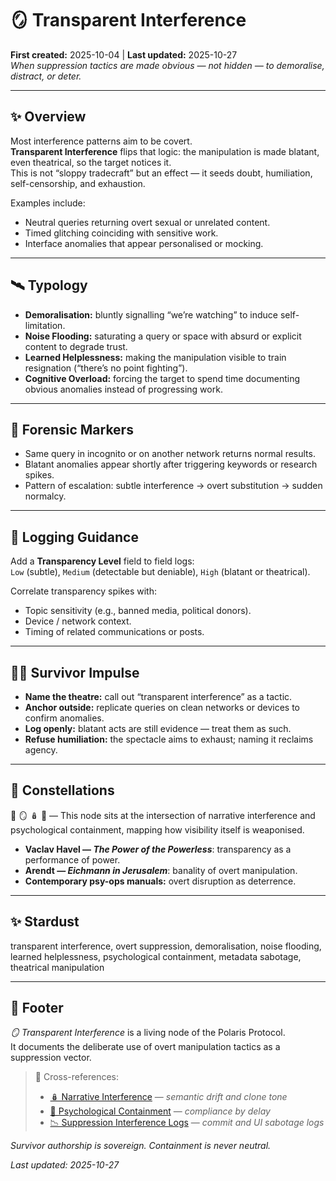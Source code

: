 # 🪞 Transparent Interference  
**First created:** 2025-10-04 | **Last updated:** 2025-10-27  
*When suppression tactics are made obvious — not hidden — to demoralise, distract, or deter.*  

---

## ✨ Overview  

Most interference patterns aim to be covert.  
**Transparent Interference** flips that logic: the manipulation is made blatant, even theatrical, so the target notices it.  
This is not “sloppy tradecraft” but an effect — it seeds doubt, humiliation, self-censorship, and exhaustion.  

Examples include:  

- Neutral queries returning overt sexual or unrelated content.  
- Timed glitching coinciding with sensitive work.  
- Interface anomalies that appear personalised or mocking.  

---

## 🛰️ Typology  

- **Demoralisation:** bluntly signalling “we’re watching” to induce self-limitation.  
- **Noise Flooding:** saturating a query or space with absurd or explicit content to degrade trust.  
- **Learned Helplessness:** making the manipulation visible to train resignation (“there’s no point fighting”).  
- **Cognitive Overload:** forcing the target to spend time documenting obvious anomalies instead of progressing work.  

---

## 🧿 Forensic Markers  

- Same query in incognito or on another network returns normal results.  
- Blatant anomalies appear shortly after triggering keywords or research spikes.  
- Pattern of escalation: subtle interference → overt substitution → sudden normalcy.  

---

## 📿 Logging Guidance  

Add a **Transparency Level** field to field logs:  
`Low` (subtle), `Medium` (detectable but deniable), `High` (blatant or theatrical).  

Correlate transparency spikes with:  

- Topic sensitivity (e.g., banned media, political donors).  
- Device / network context.  
- Timing of related communications or posts.  

---

## 🐦‍🔥 Survivor Impulse  

- **Name the theatre:** call out “transparent interference” as a tactic.  
- **Anchor outside:** replicate queries on clean networks or devices to confirm anomalies.  
- **Log openly:** blatant acts are still evidence — treat them as such.  
- **Refuse humiliation:** the spectacle aims to exhaust; naming it reclaims agency.  

---

## 🌌 Constellations  

🧿 🪞 🪆 🧠 — This node sits at the intersection of narrative interference and psychological containment, mapping how visibility itself is weaponised.  
- **Vaclav Havel — *The Power of the Powerless***: transparency as a performance of power.  
- **Arendt — *Eichmann in Jerusalem***: banality of overt manipulation.  
- **Contemporary psy-ops manuals:** overt disruption as deterrence.  

---

## ✨ Stardust  

transparent interference, overt suppression, demoralisation, noise flooding, learned helplessness, psychological containment, metadata sabotage, theatrical manipulation  

---

## 🏮 Footer  

*🪞 Transparent Interference* is a living node of the Polaris Protocol.  
It documents the deliberate use of overt manipulation tactics as a suppression vector.  

> 📡 Cross-references:
> 
> - [🪆 Narrative Interference](../🪆_Narrative_Interference/README.md) — *semantic drift and clone tone*  
> - [🧠 Psychological Containment](./README.md) — *compliance by delay*  
> - [📉 Suppression Interference Logs](../../Suppression_Layers/📉_Suppression_Interference_Logs/README.md) — *commit and UI sabotage logs*  

*Survivor authorship is sovereign. Containment is never neutral.*  

_Last updated: 2025-10-27_
